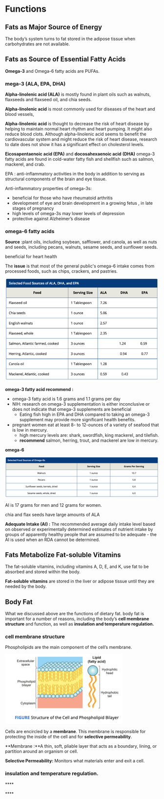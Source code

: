 # Functions

## Fats as Major Source of Energy

The body’s system turns to fat stored in the adipose tissue when carbohydrates are not available. 



## Fats as Source of Essential Fatty Acids

**Omega-3** and Omega-6 fatty acids are PUFAs.

### **mega-3 \(ALA, EPA, DHA\)**

**Alpha-linolenic acid \(ALA\)** is mostly found in plant oils such as walnuts, flaxseeds and flaxseed oil, and chia seeds.

**Alpha-linolenic acid** is most commonly used for diseases of the heart and blood vessels,

**Alpha-linolenic acid** is thought to decrease the risk of heart disease by helping to maintain normal heart rhythm and heart pumping. It might also reduce blood clots. Although alpha-linolenic acid seems to benefit the cardiovascular system and might reduce the risk of heart disease, research to date does not show it has a significant effect on cholesterol levels.

 **Eicosapentaenoic acid \(EPA\)** and **docosahexaenoic acid** **\(DHA\)** omega-3 fatty acids are found in cold-water fatty fish and shellfish such as salmon, mackerel, and crab.

EPA : anti-inflammatory activities in the body in addition to serving as structural components of the brain and eye tissue.

Anti-inflammatory properties of omega-3s:

* beneficial for those who have rheumatoid arthritis
* development of eye and brain development in a growing fetus , in late stages of pregnancy
* high levels of omega-3s may lower levels of depression
* protective against Alzheimer’s disease

### omega-6 fatty acids

**Source** :plant oils, including soybean, safflower, and canola, as well as nuts and seeds, including pecans, walnuts, sesame seeds, and sunflower seeds.

beneficial for heart health

The **issue** is that most of the general public's omega-6 intake comes from processed foods, such as chips, crackers, and pastries.



![](../.gitbook/assets/screen-shot-2021-01-17-at-10.42.45-am.png)

**omega-3 fatty acid recommend :** 

* omega-3 fatty acid is 1.6 grams and 1.1 grams per day
* NIH: research on omega-3 supplementation is either inconclusive or does not indicate that omega-3 supplements are beneficial
  * Eating fish high in EPA and DHA compared to taking an omega-3 supplement may provide more significant health benefits.
* pregnant women eat at least 8- to 12-ounces of a variety of seafood that is low in mercury.
  * high mercury levels are: shark, swordfish, king mackerel, and tilefish.
  * **recommend** salmon, herring, trout, and mackerel are low in mercury.

  
 **omega-6**

![](../.gitbook/assets/screen-shot-2021-01-17-at-10.48.12-am.png)

AI is 17 grams for men and 12 grams for women.

chia and flax seeds have large amounts of ALA



**Adequate Intake \(AI\) :** The recommended average daily intake level based on observed or experimentally determined estimates of nutrient intake by groups of apparently healthy people that are assumed to be adequate - the AI is used when an RDA cannot be determined.









## Fats Metabolize Fat-soluble Vitamins

The fat-soluble vitamins, including vitamins A, D, E, and K, use fat to be absorbed and stored within the body.

**Fat-soluble vitamins** are stored in the liver or adipose tissue until they are needed by the body.



## Body Fat

What we discussed above are the functions of dietary fat. body fat is important for a number of reasons, including the body’s **cell membrane structure** and function, as well as **insulation and temperature regulation.**

### **cell membrane structure**

Phospholipids are the main component of the cell’s membrane.

![](../.gitbook/assets/screen-shot-2021-01-17-at-10.52.58-am.png)

Cells are encircled by a **membrane**. This membrane is responsible for protecting the inside of the cell and for **selective permeability**. 

**Membrane :**A thin, soft, pliable layer that acts as a boundary, lining, or partition around an organism or cell.

**Selective Permeability:** Monitors what materials enter and exit a cell.

### **insulation and temperature regulation.**

\*\*\*\*

\*\*\*\*



